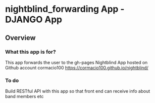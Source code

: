 # nightblind_forwarding App  - DJANGO App 

## Overview

### What this app is for?
This app forwards the user to the gh-pages Nightblind App hosted on Github account cormacio100
https://cormacio100.github.io/nightblind/

### To do
Build RESTful API with this app so that front end can receive info about band members etc 